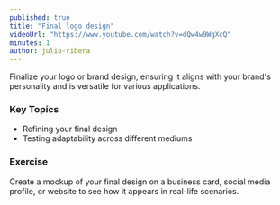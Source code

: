 ```yaml
---
published: true
title: "Final logo design"
videoUrl: "https://www.youtube.com/watch?v=dQw4w9WgXcQ"
minutes: 1
author: julio-ribera
---
```


Finalize your logo or brand design, ensuring it aligns with your brand's personality and is versatile for various applications.

### Key Topics

- Refining your final design
- Testing adaptability across different mediums

### Exercise

Create a mockup of your final design on a business card, social media profile, or website to see how it appears in real-life scenarios.
